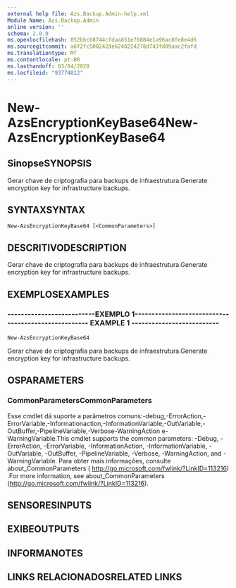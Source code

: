 ```yaml
---
external help file: Azs.Backup.Admin-help.xml
Module Name: Azs.Backup.Admin
online version: ''
schema: 2.0.0
ms.openlocfilehash: 052bbcb8744cfdaa851e76084e1a96ac8fe8e4d6
ms.sourcegitcommit: a6f2fc500242de6248224278d743fd09aac2fafd
ms.translationtype: MT
ms.contentlocale: pt-BR
ms.lasthandoff: 03/04/2020
ms.locfileid: "93774812"
---
```

# <span data-ttu-id="3441c-101">New-AzsEncryptionKeyBase64</span><span class="sxs-lookup"><span data-stu-id="3441c-101">New-AzsEncryptionKeyBase64</span></span>

## <span data-ttu-id="3441c-102">Sinopse</span><span class="sxs-lookup"><span data-stu-id="3441c-102">SYNOPSIS</span></span>
<span data-ttu-id="3441c-103">Gerar chave de criptografia para backups de infraestrutura.</span><span class="sxs-lookup"><span data-stu-id="3441c-103">Generate encryption key for infrastructure backups.</span></span>

## <span data-ttu-id="3441c-104">SYNTAX</span><span class="sxs-lookup"><span data-stu-id="3441c-104">SYNTAX</span></span>

```
New-AzsEncryptionKeyBase64 [<CommonParameters>]
```

## <span data-ttu-id="3441c-105">DESCRITIVO</span><span class="sxs-lookup"><span data-stu-id="3441c-105">DESCRIPTION</span></span>
<span data-ttu-id="3441c-106">Gerar chave de criptografia para backups de infraestrutura.</span><span class="sxs-lookup"><span data-stu-id="3441c-106">Generate encryption key for infrastructure backups.</span></span>

## <span data-ttu-id="3441c-107">EXEMPLOS</span><span class="sxs-lookup"><span data-stu-id="3441c-107">EXAMPLES</span></span>

### <span data-ttu-id="3441c-108">--------------------------EXEMPLO 1--------------------------</span><span class="sxs-lookup"><span data-stu-id="3441c-108">-------------------------- EXAMPLE 1 --------------------------</span></span>
```
New-AzsEncryptionKeyBase64
```

<span data-ttu-id="3441c-109">Gerar chave de criptografia para backups de infraestrutura.</span><span class="sxs-lookup"><span data-stu-id="3441c-109">Generate encryption key for infrastructure backups.</span></span>

## <span data-ttu-id="3441c-110">OS</span><span class="sxs-lookup"><span data-stu-id="3441c-110">PARAMETERS</span></span>

### <span data-ttu-id="3441c-111">CommonParameters</span><span class="sxs-lookup"><span data-stu-id="3441c-111">CommonParameters</span></span>
<span data-ttu-id="3441c-112">Esse cmdlet dá suporte a parâmetros comuns:-debug,-ErrorAction,-ErrorVariable,-Informationaction,-InformationVariable,-OutVariable,-OutBuffer,-PipelineVariable,-Verbose-WarningAction e-WarningVariable.</span><span class="sxs-lookup"><span data-stu-id="3441c-112">This cmdlet supports the common parameters: -Debug, -ErrorAction, -ErrorVariable, -InformationAction, -InformationVariable, -OutVariable, -OutBuffer, -PipelineVariable, -Verbose, -WarningAction, and -WarningVariable.</span></span> <span data-ttu-id="3441c-113">Para obter mais informações, consulte about_CommonParameters ( http://go.microsoft.com/fwlink/?LinkID=113216) .</span><span class="sxs-lookup"><span data-stu-id="3441c-113">For more information, see about_CommonParameters (http://go.microsoft.com/fwlink/?LinkID=113216).</span></span>

## <span data-ttu-id="3441c-114">SENSORES</span><span class="sxs-lookup"><span data-stu-id="3441c-114">INPUTS</span></span>

## <span data-ttu-id="3441c-115">EXIBE</span><span class="sxs-lookup"><span data-stu-id="3441c-115">OUTPUTS</span></span>

## <span data-ttu-id="3441c-116">INFORMA</span><span class="sxs-lookup"><span data-stu-id="3441c-116">NOTES</span></span>

## <span data-ttu-id="3441c-117">LINKS RELACIONADOS</span><span class="sxs-lookup"><span data-stu-id="3441c-117">RELATED LINKS</span></span>

